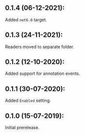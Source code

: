 ## 0.1.4 (06-12-2021):

Added `net6.0` target.

## 0.1.3 (24-11-2021):

Readers moved to separate folder.

## 0.1.2 (12-10-2020):

Added support for annotation events.

## 0.1.1 (30-07-2020):

Added `Enabled` setting.

## 0.1.0 (15-07-2019): 

Initial prerelease.